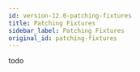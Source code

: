 ```yaml
---
id: version-12.0-patching-fixtures
title: Patching Fixtures
sidebar_label: Patching Fixtures
original_id: patching-fixtures
---
```


todo
